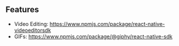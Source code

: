 ## Features
- Video Editing: https://www.npmjs.com/package/react-native-videoeditorsdk
- GIFs: https://www.npmjs.com/package/@giphy/react-native-sdk
